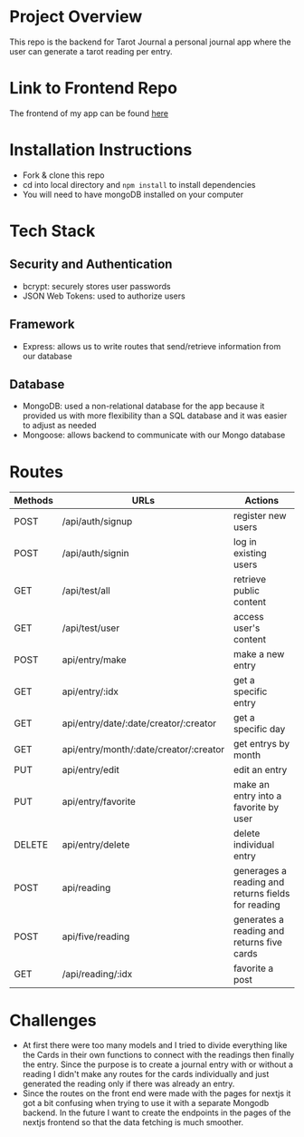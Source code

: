 # Project Overview
This repo is the backend for Tarot Journal a personal journal app where the user can generate a tarot reading per entry.

# Link to Frontend Repo
The frontend of my app can be found [here](https://github.com/regularvanessaperson/frontend-next-tarot)


# Installation Instructions
- Fork & clone this repo
- cd into local directory and `npm install` to install dependencies
- You will need to have mongoDB installed on your computer


# Tech Stack
## Security and Authentication
- bcrypt: securely stores user passwords
- JSON Web Tokens: used to authorize users

## Framework
- Express: allows us to write routes that send/retrieve information from our database

## Database
- MongoDB: used a non-relational database for the app because it provided us with more flexibility than a SQL database and it was easier to adjust as needed
- Mongoose: allows backend to communicate with our Mongo database

# Routes
Methods | URLs | Actions
--------|------|---------
POST  | /api/auth/signup | register new users
POST  | /api/auth/signin | log in existing users
GET   | /api/test/all    | retrieve public content
GET   | /api/test/user   | access user's content
POST  | api/entry/make   | make a new entry
GET   | api/entry/:idx   | get a specific entry
GET   | api/entry/date/:date/creator/:creator   | get a specific day
GET   | api/entry/month/:date/creator/:creator| get entrys by month
PUT   | api/entry/edit  | edit an entry
PUT   | api/entry/favorite   | make an entry into a favorite by user
DELETE   | api/entry/delete | delete individual entry
POST  | api/reading | generages a reading and returns fields for reading
POST   | api/five/reading | generates a reading and returns five cards 
GET  | /api/reading/:idx | favorite a post 


# Challenges
- At first there were too many models and I tried to divide everything like the Cards in their own functions to connect with the readings then finally the entry. Since the purpose is to create a journal entry with or without a reading I didn't make any routes for the cards individually and just generated the reading only if there was already an entry. 
- Since the routes on the front end were made with the pages for nextjs it got a bit confusing when trying to use it with a separate Mongodb backend. In the future I want to create the endpoints in the pages of the nextjs frontend so that the data fetching is much smoother.
